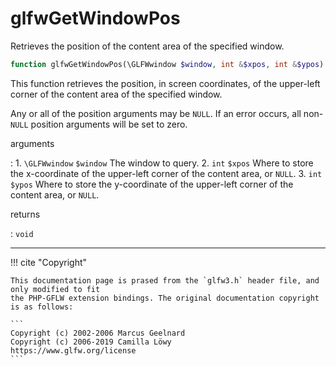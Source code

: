 # glfwGetWindowPos
Retrieves the position of the content area of the specified window.

```php
function glfwGetWindowPos(\GLFWwindow $window, int &$xpos, int &$ypos) : void
```

This function retrieves the position, in screen coordinates, of the
upper-left corner of the content area of the specified window.

Any or all of the position arguments may be `NULL`. If an error occurs, all
non-`NULL` position arguments will be set to zero.

arguments

:    1. `\GLFWwindow` `$window` The window to query.
    2. `int` `$xpos` Where to store the x-coordinate of the upper-left corner of
    the content area, or `NULL`.
    3. `int` `$ypos` Where to store the y-coordinate of the upper-left corner of
    the content area, or `NULL`.

returns

:    `void` 

---
     

!!! cite "Copyright"

    This documentation page is prased from the `glfw3.h` header file, and only modified to fit 
    the PHP-GFLW extension bindings. The original documentation copyright is as follows:

    ```
    Copyright (c) 2002-2006 Marcus Geelnard
    Copyright (c) 2006-2019 Camilla Löwy
    https://www.glfw.org/license
    ```